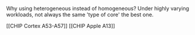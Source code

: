 Why using heterogeneous instead of homogeneous? Under highly varying workloads, not always the same 'type of core' the best one. 

[[CHIP Cortex A53-A57]]
[[CHIP Apple A13]]
